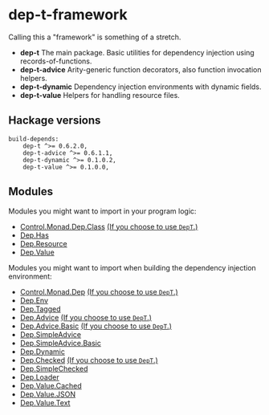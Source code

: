 # dep-t-framework

Calling this a "framework" is something of a stretch. 

- **dep-t** The main package. Basic utilities for dependency injection using records-of-functions.
- **dep-t-advice** Arity-generic function decorators, also function invocation helpers.
- **dep-t-dynamic** Dependency injection environments with dynamic fields. 
- **dep-t-value** Helpers for handling resource files.

## Hackage versions

    build-depends:
        dep-t ^>= 0.6.2.0,
        dep-t-advice ^>= 0.6.1.1,
        dep-t-dynamic ^>= 0.1.0.2,
        dep-t-value ^>= 0.1.0.0,

## Modules

Modules you might want to import in your program logic:

- [Control.Monad.Dep.Class](https://hackage.haskell.org/package/dep-t-0.6.2.0/docs/Control-Monad-Dep-Class.html) [(If you choose to use `DepT`.)](https://hackage.haskell.org/package/dep-t-0.6.2.0/docs/Dep-Env.html#g:9)
- [Dep.Has](https://hackage.haskell.org/package/dep-t-0.6.2.0/docs/Dep-Has.html)
- [Dep.Resource](https://hackage.haskell.org/package/dep-t-value-0.1.0.0/docs/Dep-Resource.html)
- [Dep.Value](https://hackage.haskell.org/package/dep-t-value-0.1.0.0/docs/Dep-Value.html)

Modules you might want to import when building the dependency injection environment:

- [Control.Monad.Dep](https://hackage.haskell.org/package/dep-t-0.6.2.0/docs/Control-Monad-Dep.html) [(If you choose to use `DepT`.)](https://hackage.haskell.org/package/dep-t-0.6.2.0/docs/Dep-Env.html#g:9)
- [Dep.Env](https://hackage.haskell.org/package/dep-t-0.6.2.0/docs/Dep-Env.html)
- [Dep.Tagged](https://hackage.haskell.org/package/dep-t-0.6.2.0/docs/Dep-Tagged.html)
- [Dep.Advice](https://hackage.haskell.org/package/dep-t-advice-0.6.1.0/docs/Dep-Advice.html) [(If you choose to use `DepT`.)](https://hackage.haskell.org/package/dep-t-0.6.2.0/docs/Dep-Env.html#g:9)
- [Dep.Advice.Basic](https://hackage.haskell.org/package/dep-t-advice-0.6.1.0/docs/Dep-Advice-Basic.html) [(If you choose to use `DepT`.)](https://hackage.haskell.org/package/dep-t-0.6.2.0/docs/Dep-Env.html#g:9)
- [Dep.SimpleAdvice](https://hackage.haskell.org/package/dep-t-advice-0.6.1.0/docs/Dep-SimpleAdvice.html)
- [Dep.SimpleAdvice.Basic](https://hackage.haskell.org/package/dep-t-advice-0.6.1.0/docs/Dep-SimpleAdvice-Basic.html)
- [Dep.Dynamic](https://hackage.haskell.org/package/dep-t-dynamic-0.1.0.2/docs/Dep-Dynamic.html)
- [Dep.Checked](https://hackage.haskell.org/package/dep-t-dynamic-0.1.0.2/docs/Dep-Checked.html) [(If you choose to use `DepT`.)](https://hackage.haskell.org/package/dep-t-0.6.2.0/docs/Dep-Env.html#g:9)
- [Dep.SimpleChecked](https://hackage.haskell.org/package/dep-t-dynamic-0.1.0.2/docs/Dep-SimpleChecked.html)
- [Dep.Loader](https://hackage.haskell.org/package/dep-t-value-0.1.0.0/docs/Dep-Loader.html)
- [Dep.Value.Cached](https://hackage.haskell.org/package/dep-t-value-0.1.0.0/docs/Dep-Value-Cached.html)
- [Dep.Value.JSON](https://hackage.haskell.org/package/dep-t-value-0.1.0.0/docs/Dep-Value-JSON.html)
- [Dep.Value.Text](https://hackage.haskell.org/package/dep-t-value-0.1.0.0/docs/Dep-Value-Text.html)


